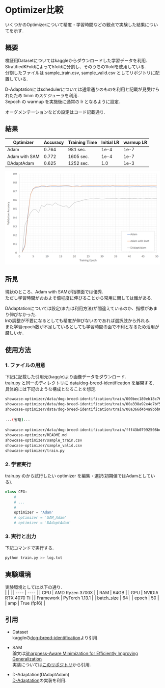 # Optimizer比較

いくつかのOptimizerについて精度・学習時間などの観点で実験した結果についてを示す.   

## 概要
検証用Datasetについてはkaggleからダウンロードした学習データを利用.  
StratifiedKFoldによって5foldに分割し、そのうちの1foldを使用している.  
分割したファイルは sample_train.csv, sample_valid.csv としてリポジトリに配置している.  
    
D-Adaptationにはschedulerについては通常通りのものを利用と記載が見受けられたため timm のスケジューラを利用.  
3epoch の warmup を実施後に通常の lr となるように設定.  
  
オーグメンテーションなどの設定はコード記載通り.  

## 結果

|  Optimizer  |  Accuracy  |  Training Time | Initial LR | warmup LR |
| ---- | ---- | ---- | ---- | ---- |
|  Adam  | 0.764 |  981 sec.  | 1e-4 | 1e-7 |
|  Adam with SAM  | 0.772 |  1605 sec.  | 1e-4 | 1e-7 |
|  DAdaptAdam  | 0.625 |  1252 sec.  | 1.0 | 1e-3 |
  
<img src="images/epoch_acc_curve.png" alt="epoch_accuracy_curve" width="800px" />
  
## 所見
現状のところ、Adam with SAMが指標面では優秀.  
ただし学習時間がおおよそ倍程度に伸びることから常用に関しては難がある.  
  
DAdaptationについては設定(または利用方法)が間違えているのか、指標があまり伸びなかった.  
lrの調整が不要になるとしても精度が伸びないのであれば選択肢から外れる.  
また学習epoch数が不足しているとしても学習時間の面で不利となるため活用が厳しいか.  

## 使用方法

### 1. ファイルの用意
下記に記載した引用元(kaggle)より画像データをダウンロード.  
train.py と同一のディレクトリに data/dog-breed-identification を展開する.  
具体的には下記のような構成となることを想定.

```bash
showcase-optimizer/data/dog-breed-identification/train/000bec180eb18c7604dcecc8fe0dba07.jpg
showcase-optimizer/data/dog-breed-identification/train/00a338a92e4e7bf543340dc849230e75.jpg
showcase-optimizer/data/dog-breed-identification/train/00a366d4b4a9bbb6c8a63126697b7656.jpg

...(省略)...

showcase-optimizer/data/dog-breed-identification/train/fff43b07992508bc822f33d8ffd902ae.jpg
showcase-optimizer/README.md
showcase-optimizer/sample_train.csv
showcase-optimizer/sample_valid.csv
showcase-optimizer/train.py
```

### 2. 学習実行
train.py のから試行したい optimizer を編集・選択(初期値ではAdamとしている).
```python
class CFG:
    #
    # ...
    #
    optimizer = 'Adam'
    # optimizer = 'SAM_Adam'
    # optimizer = 'DAdaptAdam'
```

### 3. 実行と出力
下記コマンドで実行する.  
```bash
python train.py >> log.txt
```

## 実験環境
実験環境としては以下の通り.  
|   |  |
| ---- | ---- |
| CPU | AMD Ryzen 3700X |
| RAM | 64GB |
| GPU | NVIDIA RTX 4070 Ti | 
| Framework | PyTorch 1.13.1 |
| batch_size | 64 |
| epoch | 50 |
| amp | True (fp16) |

## 引用
* Dataset  
kaggleの[dog-breed-identification](https://www.kaggle.com/c/dog-breed-identification)より引用.  
  
* SAM  
論文は[Sharpness-Aware Minimization for Efficiently Improving Generalization](https://arxiv.org/abs/2010.01412)  
実装については[このリポジトリ](https://github.com/davda54/sam/)から引用. 
  
* D-Adaptation(DAdaptAdam)  
[D-Adaptation](https://github.com/facebookresearch/dadaptation)の実装を利用. 
